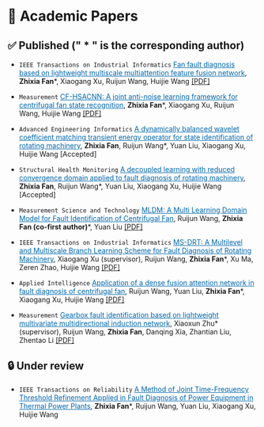 # 📝 Academic Papers
## ✅ Published (" * " is the corresponding author)

- ``IEEE Transactions on Industrial Informatics`` <span style="color:rgb(0,102,170);"><u>Fan fault diagnosis based on lightweight multiscale multiattention feature fusion network</u></span>, **Zhixia Fan***, Xiaogang Xu, Ruijun Wang, Huijie Wang <a href='https://ieeexplore.ieee.org/abstract/document/9580581'><i class="fa fa-file-pdf"></i>[PDF]</a> <span class='show_paper_citations' data='gV5h0jMAAAAJ:9yKSN-GCB0IC'></span>

- ``Measurement`` <span style="color:rgb(0,102,170);"><u>CF-HSACNN: A joint anti-noise learning framework for centrifugal fan state recognition</u></span>, **Zhixia Fan***, Xiaogang Xu, Ruijun Wang, Huijie Wang <a href='https://www.sciencedirect.com/science/article/abs/pii/S0263224122010983'><i class="fa fa-file-pdf"></i>[PDF]</a> <span class='show_paper_citations' data='gV5h0jMAAAAJ:d1gkVwhDpl0C'></span>

- ``Advanced Engineering Informatics`` <span style="color:rgb(0,102,170);"><u>A dynamically balanced wavelet coefficient matching transient energy operator for state identification of rotating machinery</u></span>, **Zhixia Fan**, Ruijun Wang*, Yuan Liu, Xiaogang Xu, Huijie Wang [Accepted]

- ``Structural Health Monitoring`` <span style="color:rgb(0,102,170);"><u>A decoupled learning with reduced convergence domain applied to fault diagnosis of rotating machinery</u></span>, **Zhixia Fan**, Ruijun Wang*, Yuan Liu, Xiaogang Xu, Huijie Wang [Accepted]

- ``Measurement Science and Technology`` <span style="color:rgb(0,102,170);"><u>MLDM: A Multi Learning Domain Model for Fault Identification of Centrifugal Fan</u></span>, Ruijun Wang, **Zhixia Fan (co-first author)***, Yuan Liu <a href='https://iopscience.iop.org/article/10.1088/1361-6501/ad9bda/meta'><i class="fa fa-file-pdf"></i>[PDF]</a> <span class='show_paper_citations' data='gV5h0jMAAAAJ:Tyk-4Ss8FVUC'></span>

- ``IEEE Transactions on Industrial Informatics`` <span style="color:rgb(0,102,170);"><u>MS-DRT: A Multilevel and Multiscale Branch Learning Scheme for Fault Diagnosis of Rotating Machinery</u></span>, Xiaogang Xu (supervisor), Ruijun Wang, **Zhixia Fan***, Xu Ma, Zeren Zhao, Huijie Wang <a href='https://ieeexplore.ieee.org/abstract/document/10199128'><i class="fa fa-file-pdf"></i>[PDF]</a> <span class='show_paper_citations' data='gV5h0jMAAAAJ:UeHWp8X0CEIC'></span>

- ``Applied Intelligence`` <span style="color:rgb(0,102,170);"><u>Application of a dense fusion attention network in fault diagnosis of centrifugal fan</u></span>, Ruijun Wang, Yuan Liu, **Zhixia Fan***, Xiaogang Xu, Huijie Wang <a href='https://link.springer.com/article/10.1007/s10489-024-05643-3'><i class="fa fa-file-pdf"></i>[PDF]</a> <span class='show_paper_citations' data='gV5h0jMAAAAJ:zYLM7Y9cAGgC'></span>

- ``Measurement`` <span style="color:rgb(0,102,170);"><u>Gearbox fault identification based on lightweight multivariate multidirectional induction network</u></span>, Xiaoxun Zhu* (supervisor), Ruijun Wang, **Zhixia Fan**, Danqing Xia, Zhantian Liu, Zhentao Li <a href='https://www.sciencedirect.com/science/article/abs/pii/S0263224122002512'><i class="fa fa-file-pdf"></i>[PDF]</a> <span class='show_paper_citations' data='gV5h0jMAAAAJ:qjMakFHDy7sC'></span>

## 🔒️ Under review
- ``IEEE Transactions on Reliability`` <span style="color:rgb(0,102,170);"><u>A Method of Joint Time-Frequency Threshold Refinement Applied in Fault Diagnosis of Power Equipment in Thermal Power Plants</u></span>, **Zhixia Fan***, Ruijun Wang, Yuan Liu, Xiaogang Xu, Huijie Wang